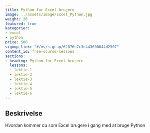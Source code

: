 ```yaml
---
title: Python for Excel brugere
image: ../assets/image/Excel_Python.jpg
weight: 20
featured: true
kategorier:
- excel
- python
price: 500
signup_link: "#/ms/signup/62876e7c3d443600044d2507"
content_id: free-course-lessons
sections:
- heading: Python for Excel brugere
  lessons:
  - lektie-1
  - lektie-2
  - lektie-3
  - lektie-4
  - lektie-5
  - lektie-6
---
```


## Beskrivelse
Hvordan kommer du som Excel brugere i gang med at bruge Python